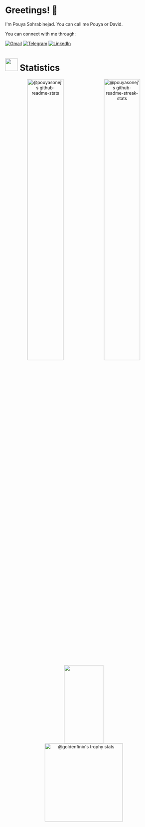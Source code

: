 # Greetings! :wave:

I'm Pouya Sohrabinejad. You can call me Pouya or David.

You can connect with me through:

[![Gmail](https://img.shields.io/badge/Gmail-D14836?style=flat&logo=gmail&logoColor=white)](mailto:pouyasohnej@gmail.com)
[![Telegram](https://img.shields.io/badge/Telegram-2CA5E0?style=flat&logo=telegram&logoColor=white)](https://t.me/qpouya)
[![LinkedIn](https://img.shields.io/badge/LinkedIn-0077B5?style=flat&logo=linkedin&logoColor=white)](https://linkedin.com/in/pouya-sohrabinejad-98652124b)
# <img src="https://media.giphy.com/media/iY8CRBdQXODJSCERIr/giphy.gif" width="40"> Statistics

<p align="center">
  <img src="https://github-readme-stats-one-bice.vercel.app/api?username=pouyasonej&theme=synthwave&show_icons=true&count_private=true&hide_border=true&role=OWNER,ORGANIZATION_MEMBER,COLLABORATOR"  width="48%" alt="@pouyasonej's github-readme-stats"/>
  <img src="https://github-readme-streak-stats.herokuapp.com?user=pouyasonej&theme=synthwave&hide_border=true&date_format=M%20j%5B%2C%20Y%5D"  width="48%" alt="@pouyasonej's github-readme-streak-stats"/>


  <img width='50%' height="250" src="https://github-readme-stats.vercel.app/api/top-langs/?username=pouyasonej&layout=donut&hide_border=true&theme=tokyonight" />
  <img src="https://github-profile-trophy.vercel.app/?username=pouyasonej&theme=tokyonight&no-frame=true&column=3&row=2" height="250" alt="@goldenfinix's trophy stats"/>
</p>
